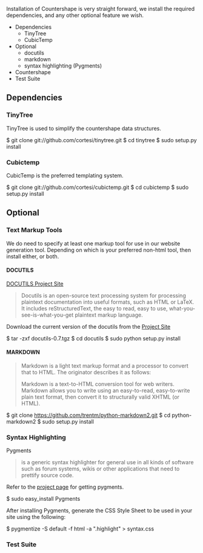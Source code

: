 Installation of Countershape is very straight forward, we install the 
required dependencies, and any other optional feature we wish.

-   Dependencies
    -   TinyTree
    -   CubicTemp
-   Optional
    - docutils
    - markdown
    - syntax highlighting (Pygments)
-   Countershape
-   Test Suite

## Dependencies

### TinyTree

TinyTree is used to simplify the countershape data structures.

<!--(block | syntax("bash"))-->
$ git clone git://github.com/cortesi/tinytree.git
$ cd tinytree
$ sudo setup.py install
<!--(end)-->

### Cubictemp

CubicTemp is the preferred templating system.

<!--(block | syntax("bash"))-->
$ git clone git://github.com/cortesi/cubictemp.git
$ cd cubictemp
$ sudo setup.py install
<!--(end)-->

## Optional

### Text Markup Tools

We do need to specify at least one markup tool for use in our
website generation tool. Depending on which is your preferred
non-html tool, then install either, or both.

#### DOCUTILS

[DOCUTILS Project Site](http://docutils.sourceforge.net)

<blockquote>
Docutils is an open-source text processing system for processing plaintext 
documentation into useful formats, such as HTML or LaTeX. It includes reStructuredText, 
the easy to read, easy to use, what-you-see-is-what-you-get plaintext markup language.
</blockquote>

Download the current version of the docutils from the [Project Site](http://docutils.sourceforge.net)

<!--(block | syntax("bash"))-->
$ tar -zxf docutils-0.7.tgz
$ cd docutils
$ sudo python setup.py install
<!--(end)-->


#### MARKDOWN

<blockquote>
Markdown is a light text markup format and a processor to convert that to HTML. 
The originator describes it as follows: 

Markdown is a text-to-HTML conversion tool for web writers. Markdown allows you 
to write using an easy-to-read, easy-to-write plain text format, then convert it 
to structurally valid XHTML (or HTML). 
</blockquote>

<!--(block | syntax("bash"))-->
$ git clone https://github.com/trentm/python-markdown2.git
$ cd python-markdown2
$ sudo setup.py install
<!--(end)-->

### Syntax Highlighting

Pygments

<blockquote>
is a generic syntax highlighter for general use in all kinds of software 
such as forum systems, wikis or other applications that need to prettify 
source code.</blockquote>

Refer to the [project page](http://pygments.org) for getting pygments.

<!--(block | syntax("bash"))-->
$ sudo easy_install Pygments 
<!--(end)-->

After installing Pygments, generate the CSS Style Sheet to be used in
your site using the following:

<!--(block | syntax("bash"))-->
$ pygmentize -S default -f html -a ".highlight" > syntax.css
<!--(end)-->

### Test Suite

